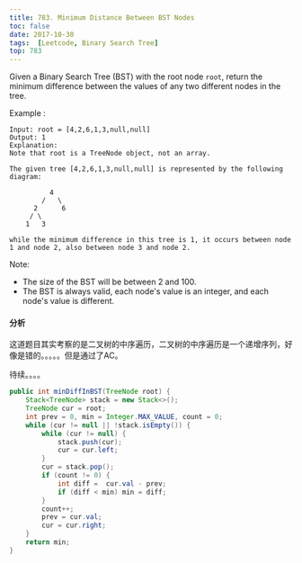 ```yaml
---
title: 783. Minimum Distance Between BST Nodes
toc: false
date: 2017-10-30
tags:  [Leetcode, Binary Search Tree]
top: 783
---
```


Given a Binary Search Tree (BST) with the root node `root`, return the minimum difference between the values of any two different nodes in the tree.

Example :

```
Input: root = [4,2,6,1,3,null,null]
Output: 1
Explanation:
Note that root is a TreeNode object, not an array.

The given tree [4,2,6,1,3,null,null] is represented by the following diagram:

          4
        /   \
      2      6
     / \    
    1   3  

while the minimum difference in this tree is 1, it occurs between node 1 and node 2, also between node 3 and node 2.
```

Note:

* The size of the BST will be between 2 and 100.
* The BST is always valid, each node's value is an integer, and each node's value is different.


#### 分析

这道题目其实考察的是二叉树的中序遍历，二叉树的中序遍历是一个递增序列，好像是错的。。。。。但是通过了AC。

待续。。。。

```Java
public int minDiffInBST(TreeNode root) {
    Stack<TreeNode> stack = new Stack<>();
    TreeNode cur = root;
    int prev = 0, min = Integer.MAX_VALUE, count = 0;
    while (cur != null || !stack.isEmpty()) {
        while (cur != null) {
            stack.push(cur);
            cur = cur.left;
        }
        cur = stack.pop();
        if (count != 0) {
            int diff =  cur.val - prev;
            if (diff < min) min = diff;
        }
        count++;
        prev = cur.val;
        cur = cur.right;
    }
    return min;
}
```
